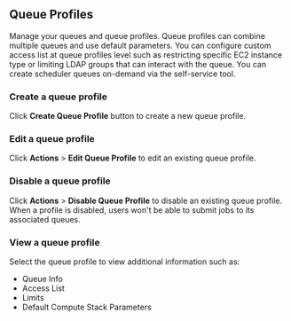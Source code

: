 ## Queue Profiles

Manage your queues and queue profiles.
Queue profiles can combine multiple queues and use default parameters.
You can configure custom access list at queue profiles level such as restricting specific EC2 instance type or limiting LDAP groups that can interact with the queue.
You can create scheduler queues on-demand via the self-service tool.

### Create a queue profile

Click **Create Queue Profile** button to create a new queue profile.

### Edit a queue profile

Click **Actions** > **Edit Queue Profile** to edit an existing queue profile.

### Disable a queue profile

Click **Actions** > **Disable Queue Profile** to disable an existing queue profile. When a profile is disabled, users won't be able to submit jobs to its associated queues.

### View a queue profile

Select the queue profile to view additional information such as:

-   Queue Info
-   Access List
-   Limits
-   Default Compute Stack Parameters
